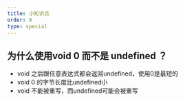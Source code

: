 ```yaml
---
title: 小知识点
order: 9
type: special
---
```


## 为什么使用void 0 而不是 undefined ？

- void 之后跟任意表达式都会返回undefined，使用0是最短的
- void 0 的字节长度比undefined小
- void 不能被重写，而undefined可能会被重写